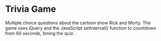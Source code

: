 # Trivia Game 
Multiple choice questions about the cartoon show Rick and Morty. 
The game uses jQuery and the JavaScript setInterval() function to countdown from 60 seconds, timing the quiz.
